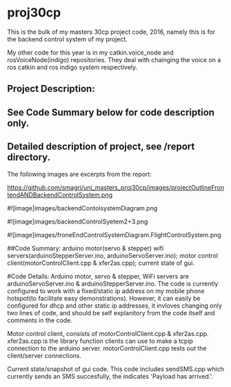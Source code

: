 # proj30cp

This is the bulk of my masters 30cp project code, 2016, namely this is
for the backend control system of my project.

My  other  code   for  this  year  is  in   my  catkin.voice_node  and
rosVoiceNode(indigo) repositories.  They deal with chainging the voice
on a ros catkin and ros indigo system respectively.

## Project Description:

## See Code Summary below for code description only.

## Detailed description of project, see /report directory.


The following images are excerpts from the report:

https://github.com/smagri/uni_masters_proj30cp/images/projectOutlineFrontendANDBackendControlSystem.png

#![image]images/backendContolsystemDiagram.png

#![image]images/backendControlSyetem2+3.png

#![image]images/froneEndControlSystemDiagram.FlightControlSystem.png


##Code Summary: 
arduino motor(servo &amp; stepper) wifi
servers(arduinoStepperServer.ino, arduinoServoServer.ino);
motor control client(motorControlClient.cpp &amp; xfer2as.cpp);
current state of gui.

#Code Details:
Arduino    motor,    servo     &    stepper,    WiFi    servers    are
arduinoServoServer.ino   &  arduinoStepperServer.ino.   The   code  is
currently  configured to  work with  a fixed/static  ip address  on my
mobile phone hotspot(to  facilitate easy demonstrations).  However, it
can easily  be configured for dhcp  and other static  ip addresses, it
invloves  changing  only  two  lines  of  code,  and  should  be  self
explanitory from the code itself and comments in the code.

Motor   control   client,   consists   of   motorControlClient.cpp   &
xfer2as.cpp.  xfer2as.cpp  is the library function clients  can use to
make a tcpip connection to the arduino server.  motorControlClient.cpp
tests out the client/server connections.

Current state/snapshot  of gui  code.  This code  includes sendSMS.cpp
which currently  sends an SMS succesfully, the  indicates 'Payload has
arrived.'.
